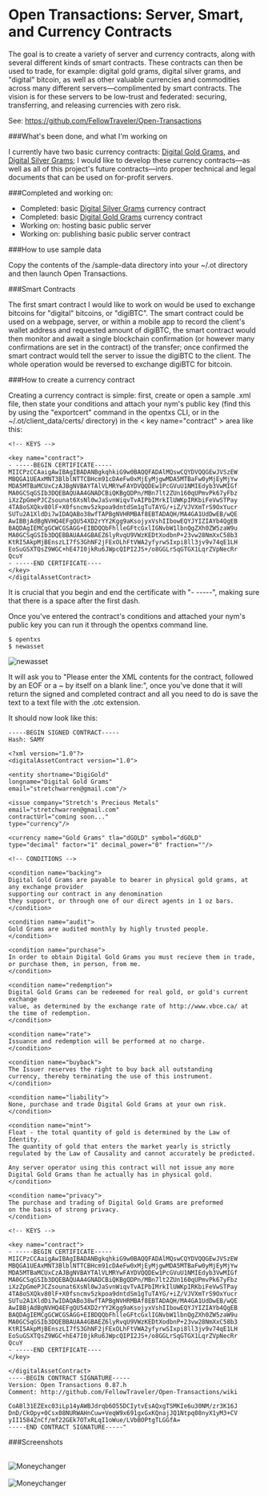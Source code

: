 Open Transactions: Server, Smart, and Currency Contracts
=============================================

The goal is to create a variety of server and currency contracts, along with several different kinds of smart contracts. These contracts can then be used to trade, for example: digital gold grams, digital silver grams, and 
"digital" bitcoin, as well as other valuable currencies and commodities across many different servers—complimented by smart contracts. The vision is for these servers to be low-trust and federated: securing, transferring, and releasing currencies with zero risk.

See: https://github.com/FellowTraveler/Open-Transactions

###What's been done, and what I'm working on

I currently have two basic currency contracts: <a href="https://github.com/stretch/OT-Contracts/blob/master/currency-contracts/digigold.xml">Digital Gold Grams</a>, and <a href="https://github.com/stretch/OT-Contracts/blob/master/currency-contracts/digisilver.xml">Digital Silver Grams</a>; I would like to develop these currency 
contracts—as well as all of this project's future contracts—into proper technical and legal documents 
that can be used on for-profit servers.

###Completed and working on:
* Completed: basic <a href="https://github.com/stretch/OT-Contracts/blob/master/currency-contracts/digisilver.xml">Digital Silver Grams</a> currency contract
* Completed: basic <a href="https://github.com/stretch/OT-Contracts/blob/master/currency-contracts/digigold.xml">Digital Gold Grams</a> currency contract
* Working on: hosting basic public server
* Working on: publishing basic public server contract

###How to use sample data

Copy the contents of the /sample-data directory into your ~/.ot directory and then launch Open Transactions.

###Smart Contracts

The first smart contract I would like to work on would be used to exchange bitcoins for "digital" bitcoins, or "digiBTC". The smart contract could be used on a webpage, server, or within a mobile app to record the client's 
wallet address and requested amount of digiBTC, the smart contract would then monitor and await a single blockchain 
confirmation (or however many confirmations are set in the contract) of the transfer; once confirmed the smart contract 
would tell the server to issue the digiBTC to the client. The whole operation would be reversed to exchange digiBTC for 
bitcoin.

###How to create a currency contract

Creating a currency contract is simple: first, create or open a sample .xml file, then state your conditions and 
attach your nym's public key (find this by using the "exportcert" command in the opentxs CLI, or in the
~/.ot/client_data/certs/ directory) in the < key name="contract" > area like this:

    <!-- KEYS -->

    <key name="contract">
    - -----BEGIN CERTIFICATE-----
    MIICPzCCAaigAwIBAgIBADANBgkqhkiG9w0BAQQFADAlMQswCQYDVQQGEwJVSzEW
    MBQGA1UEAxMNT3BlblNTTCBHcm91cDAeFw0xMjEyMjgwMDA5MTBaFw0yMjEyMjYw
    MDA5MTBaMCUxCzAJBgNVBAYTAlVLMRYwFAYDVQQDEw1PcGVuU1NMIEdyb3VwMIGf
    MA0GCSqGSIb3DQEBAQUAA4GNADCBiQKBgQDPn/MBn7lt2ZUn160qUPmvPk67yFbz
    iXzZpGmePJCZsounat6XsNl0wJaSvnWiqvTvAIPbIMrkIlUWKpIRKbiFeVwSTPay
    4TA8oSXQkv80lF+X0fsncmv5zkpoa9dntdSm1gTuTAYG/+iZ/VJVXmTrS9OxYucr
    SUTu2A1XldDi7wIDAQABo38wfTAPBgNVHRMBAf8EBTADAQH/MA4GA1UdDwEB/wQE
    AwIBBjAdBgNVHQ4EFgQU54XD2rYY2Kgg9aKsojyxVshIIbowEQYJYIZIAYb4QgEB
    BAQDAgIEMCgGCWCGSAGG+EIBDQQbFhlleGFtcGxlIGNvbW1lbnQgZXh0ZW5zaW9u
    MA0GCSqGSIb3DQEBBAUAA4GBAEZ6lyRvqU9VWzKEDtXodbnP+23vw28NmXxC58b3
    KtRI5AkpMjBEnszLI7fS3GhNF2jFExOLhFtVWA2yfyrwSIxpi8ll3jv9v74qE1LH
    EoSuGSXTQsZ9WGC+hE47I0jkRu6JWpcQIPI2JS+/o8GGLrSqGTGX1LqrZVpNecRr
    QcuY
    - -----END CERTIFICATE----
    </key>
    </digitalAssetContract>

It is crucial that you begin and end the certificate with "- -----", making sure that there is a space after the 
first dash.

Once you've entered the contract's conditions and attached your nym's public key you can run it through the opentxs 
command line.

  	$ opentxs
	$ newasset

<img align="center" src="http://i47.tinypic.com/f2u2w1.png" alt="newasset" />

It will ask you to "Please enter the XML contents for the contract, followed by an EOF or a ~ by itself on a blank 
line:", once you've done that it will return the signed and completed contract and all you need to do is save the 
text to a text file with the .otc extension.

It should now look like this:

    -----BEGIN SIGNED CONTRACT-----
    Hash: SAMY

    <?xml version="1.0"?>
    <digitalAssetContract version="1.0">

    <entity shortname="DigiGold"
    longname="Digital Gold Grams" 
    email="stretchwarren@gmail.com"/>

    <issue company="Stretch's Precious Metals"
    email="stretchwarren@gmail.com"
    contractUrl="coming soon..."
    type="currency"/>

    <currency name="Gold Grams" tla="dGOLD" symbol="dGOLD"
    type="decimal" factor="1" decimal_power="0" fraction=""/>

    <!-- CONDITIONS -->

    <condition name="backing">
    Digital Gold Grams are payable to bearer in physical gold grams, at any exchange provider 
    supporting our contract in any denomination
    they support, or through one of our direct agents in 1 oz bars.
    </condition>

    <condition name="audit">
    Gold Grams are audited monthly by highly trusted people.
    </condition>

    <condition name="purchase">
    In order to obtain Digital Gold Grams you must recieve them in trade, or purchase them, in person, from me.
    </condition>

    <condition name="redemption">
    Digital Gold Grams can be redeemed for real gold, or gold's current exchange 
    value, as determined by the exchange rate of http://www.vbce.ca/ at the time of redemption.
    </condition>

    <condition name="rate">
    Issuance and redemption will be performed at no charge.
    </condition>

    <condition name="buyback">
    The Issuer reserves the right to buy back all outstanding
    currency, thereby terminating the use of this instrument.
    </condition>

    <condition name="liability">
    None, purchase and trade Digital Gold Grams at your own risk.
    </condition>

    <condition name="mint">
    Float - the total quantity of gold is determined by the Law of Identity.
    The quantity of gold that enters the market yearly is strictly
    regulated by the Law of Causality and cannot accurately be predicted.
    
    Any server operator using this contract will not issue any more
    Digital Gold Grams than he actually has in physical gold.
    </condition>

    <condition name="privacy">
    The purchase and trading of Digital Gold Grams are preformed
    on the basis of strong privacy.
    </condition>

    <!-- KEYS -->

    <key name="contract">
    - -----BEGIN CERTIFICATE-----
    MIICPzCCAaigAwIBAgIBADANBgkqhkiG9w0BAQQFADAlMQswCQYDVQQGEwJVSzEW
    MBQGA1UEAxMNT3BlblNTTCBHcm91cDAeFw0xMjEyMjgwMDA5MTBaFw0yMjEyMjYw
    MDA5MTBaMCUxCzAJBgNVBAYTAlVLMRYwFAYDVQQDEw1PcGVuU1NMIEdyb3VwMIGf
    MA0GCSqGSIb3DQEBAQUAA4GNADCBiQKBgQDPn/MBn7lt2ZUn160qUPmvPk67yFbz
    iXzZpGmePJCZsounat6XsNl0wJaSvnWiqvTvAIPbIMrkIlUWKpIRKbiFeVwSTPay
    4TA8oSXQkv80lF+X0fsncmv5zkpoa9dntdSm1gTuTAYG/+iZ/VJVXmTrS9OxYucr
    SUTu2A1XldDi7wIDAQABo38wfTAPBgNVHRMBAf8EBTADAQH/MA4GA1UdDwEB/wQE
    AwIBBjAdBgNVHQ4EFgQU54XD2rYY2Kgg9aKsojyxVshIIbowEQYJYIZIAYb4QgEB
    BAQDAgIEMCgGCWCGSAGG+EIBDQQbFhlleGFtcGxlIGNvbW1lbnQgZXh0ZW5zaW9u
    MA0GCSqGSIb3DQEBBAUAA4GBAEZ6lyRvqU9VWzKEDtXodbnP+23vw28NmXxC58b3
    KtRI5AkpMjBEnszLI7fS3GhNF2jFExOLhFtVWA2yfyrwSIxpi8ll3jv9v74qE1LH
    EoSuGSXTQsZ9WGC+hE47I0jkRu6JWpcQIPI2JS+/o8GGLrSqGTGX1LqrZVpNecRr
    QcuY
    - -----END CERTIFICATE----
    </key>

    </digitalAssetContract>
    -----BEGIN CONTRACT SIGNATURE-----
    Version: Open Transactions 0.87.h
    Comment: http://github.com/FellowTraveler/Open-Transactions/wiki

    CoABl31EZExc03iLp14yAWBJdrqb6O55DCIytvEsAQxgTSMKIe6u30NM/zr3K16J
    DnD/CkOpy+0Csx08NURWAHnCuw+VeqW9x691gxGxKQnajJQ1Ntpq08nyX1yM3+CV
    yII1584ZnCf/mf22GEk7OTxRLqI1oWue/LVbBOPtgTLGGfA=
    -----END CONTRACT SIGNATURE-----"
    
###Screenshots

<br>
<img align="center" src="http://i49.tinypic.com/161fiq9.png" alt="Moneychanger" />
<br>
<br>
<img align="center" src="http://i49.tinypic.com/14vmoee.png" alt="Moneychanger" />


